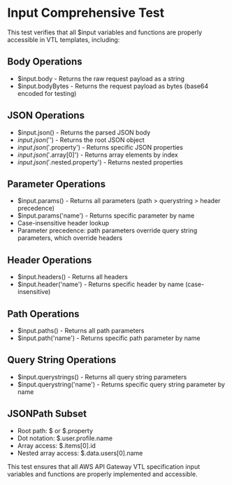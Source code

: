 # Input Comprehensive Test

This test verifies that all $input variables and functions are properly accessible in VTL templates, including:

## Body Operations
- $input.body - Returns the raw request payload as a string
- $input.bodyBytes - Returns the request payload as bytes (base64 encoded for testing)

## JSON Operations
- $input.json() - Returns the parsed JSON body
- $input.json('$') - Returns the root JSON object
- $input.json('$.property') - Returns specific JSON properties
- $input.json('$.array[0]') - Returns array elements by index
- $input.json('$.nested.property') - Returns nested properties

## Parameter Operations
- $input.params() - Returns all parameters (path > querystring > header precedence)
- $input.params('name') - Returns specific parameter by name
- Case-insensitive header lookup
- Parameter precedence: path parameters override query string parameters, which override headers

## Header Operations
- $input.headers() - Returns all headers
- $input.header('name') - Returns specific header by name (case-insensitive)

## Path Operations
- $input.paths() - Returns all path parameters
- $input.path('name') - Returns specific path parameter by name

## Query String Operations
- $input.querystrings() - Returns all query string parameters
- $input.querystring('name') - Returns specific query string parameter by name

## JSONPath Subset
- Root path: $ or $.property
- Dot notation: $.user.profile.name
- Array access: $.items[0].id
- Nested array access: $.data.users[0].name

This test ensures that all AWS API Gateway VTL specification input variables and functions are properly implemented and accessible.
